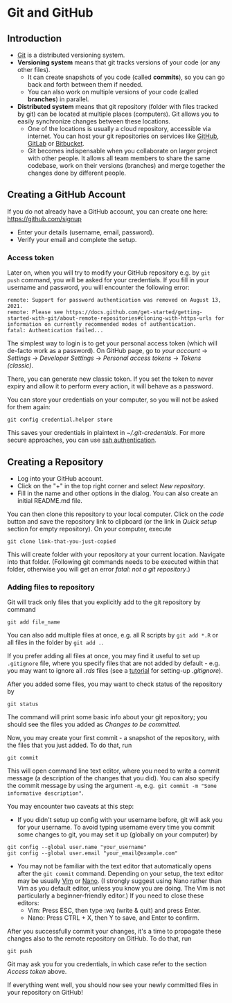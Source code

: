 # Git and GitHub

## Introduction

- [Git](https://git-scm.com/) is a distributed versioning system.
- **Versioning system** means that git tracks versions of your code (or any other files).
    - It can create snapshots of you code (called **commits**), so you can go back and forth
      between them if needed.
    - You can also work on multiple versions of your code (called **branches**) in parallel.
- **Distributed system** means that git repository (folder with files tracked by git) can
  be located at multiple places (computers). Git allows you to easily synchronize changes between these locations.
    - One of the locations is usually a cloud repository, accessible via internet. You can host your git repositories
      on services like [GitHub](https://github.com/), [GitLab](https://about.gitlab.com/)
      or [Bitbucket](https://bitbucket.org/).
    - Git becomes indispensable when you collaborate on larger project with other people. It allows all team members
      to share the same codebase, work on their versions (branches) and merge together the changes done by different
      people.

## Creating a GitHub Account

If you do not already have a GitHub account, you can create one here: https://github.com/signup

- Enter your details (username, email, password).
- Verify your email and complete the setup.

### Access token

Later on, when you will try to modify your GitHub repository e.g. by ```git push``` command,
you will be asked for your credentials. If you fill in your username and password, you will encounter
the following error:

```
remote: Support for password authentication was removed on August 13, 2021.
remote: Please see https://docs.github.com/get-started/getting-started-with-git/about-remote-repositories#cloning-with-https-urls for information on currently recommended modes of authentication.
fatal: Authentication failed...
```

The simplest way to login is to get your personal access token (which will de-facto work as a password).
On GitHub page, go to *your account* → *Settings* → *Developer Settings* →
*Personal access tokens* → *Tokens (classic)*.

There, you can generate new classic token. If you set the token to never expiry and
allow it to perform every action, it will behave as a password.

You can store your credentials on your computer, so you will not be asked for them again:

```commandline
git config credential.helper store
```

This saves your credentials in plaintext in *~/.git-credentials*.
For more secure approaches, you can
use [ssh authentication](https://docs.github.com/en/authentication/connecting-to-github-with-ssh).

## Creating a Repository

- Log into your GitHub account.
- Click on the "+" in the top right corner and select *New repository*.
- Fill in the name and other options in the dialog. You can also create an initial README.md file.

You can then clone this repository to your local computer. Click on the *code* button and save the
repository link to clipboard (or the link in *Quick setup* section for empty repository). On your computer,
execute

```
git clone link-that-you-just-copied
```

This will create folder with your repository at your current location. Navigate into that folder.
(Following git commands needs to be executed within that folder, otherwise you will get an error  *fatal: not a git
repository*.)

### Adding files to repository

Git will track only files that you explicitly add to the git repository by command

```commandline
git add file_name
```

You can also add multiple files at once, e.g. all R scripts by ```git add *.R``` or all files in the folder
by ```git add .```.

If you prefer adding all files at once, you may find it useful to set up ```.gitignore``` file,
where you specify files that are not added by default -
e.g. you may want to ignore all *.rds* files
(see a [tutorial](https://docs.github.com/en/get-started/getting-started-with-git/ignoring-files) for setting-up
*.gitignore*).

After you added some files, you may want to check status of the repository by

```commandline
git status
```

The command will print some basic info about your git repository; you should see the files you added as *Changes to be
committed*.

Now, you may create your first commit - a snapshot of the repository, with the files that you just added.
To do that, run

```commandline
git commit
```

This will open command line text editor, where you need to write a commit message
(a description of the changes that you did). You can also specify the commit message
by using the argument ```-m```, e.g.``` git commit -m "Some informative description"```.

You may encounter two caveats at this step:

- If you didn't setup up config with your username before, git will ask you for your username. To avoid typing username
  every time you commit
  some changes to git, you may set it up (globally on your computer) by

```
git config --global user.name "your_username"
git config --global user.email "your_email@example.com"
```

- You may not be familiar with the text editor that automatically opens after the ``git commit``
  command. Depending on your setup, the text editor may be
  usually [Vim](https://en.wikipedia.org/wiki/Vim_(text_editor)) or [Nano](https://en.wikipedia.org/wiki/GNU_nano).
  (I strongly suggest using Nano rather than Vim as you default editor, unless you know you are doing. The Vim is not
  particularly a beginner-friendly editor.)
  If you need to close these editors:
    - Vim: Press ESC, then type :wq (write & quit) and press Enter.
    - Nano: Press CTRL + X, then Y to save, and Enter to confirm.

After you successfully commit your changes, it's a time to propagate these changes also to the remote repository on
GitHub.
To do that, run

```
git push
```

Git may ask you for you credentials, in which case refer to the section *Access token* above.

If everything went well, you should now see your newly committed files in your repository on GitHub!
